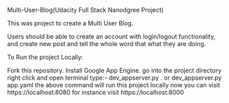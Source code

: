Multi-User-Blog(Udacity Full Stack Nanodgree Project)

This was project to create a Multi User Blog.

Users should be able to create an account with login/logout functionality, and create new post and tell the whole word that what they are doing.

To Run the project Locally:

Fork this repository.
Install Google App Engine.
go into the project directory
right click and open terminal
type:- dev_appserver.py . or dev_appserver.py app.yaml
the above command will run this project locally
now you can visit https://localhost:8080
for instance visit https://localhost:8000
